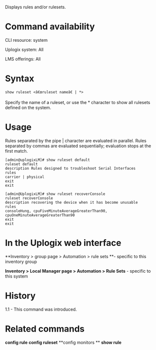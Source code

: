 <!-- 5.4 -->

Displays rules and/or rulesets.

# Command availability 

CLI resource: system

Uplogix system: All

LMS offerings: All

# Syntax 

```
show ruleset <â€œruleset nameâ€ | *>
```

Specify the name of a ruleset, or use the * character to show all rulesets defined on the system.

# Usage 

Rules separated by the pipe | character are evaluated in parallel. Rules separated by commas are evaluated sequentially; evaluation stops at the first match.

```
[admin@uplogixLM]# show ruleset default
ruleset default
description Rules designed to troubleshoot Serial Interfaces
rules
carrier | physical
exit
exit
```
```
[admin@UplogixLM]# show ruleset recoverConsole
ruleset recoverConsole
description recovering the device when it has become unusable
rules
consoleHung, cpuFiveMinuteAverageGreaterThan90, cpuOneMinuteAverageGreaterThan90
exit
exit
```

# In the Uplogix web interface

**Inventory > group page > Automation > rule sets **- specific to this inventory group

**Inventory > Local Manager page > Automation > Rule Sets** - specific to this system

# History 

1.1 - This command was introduced.

# Related commands 

**config rule**
**config ruleset**
**config monitors **
**show rule**
